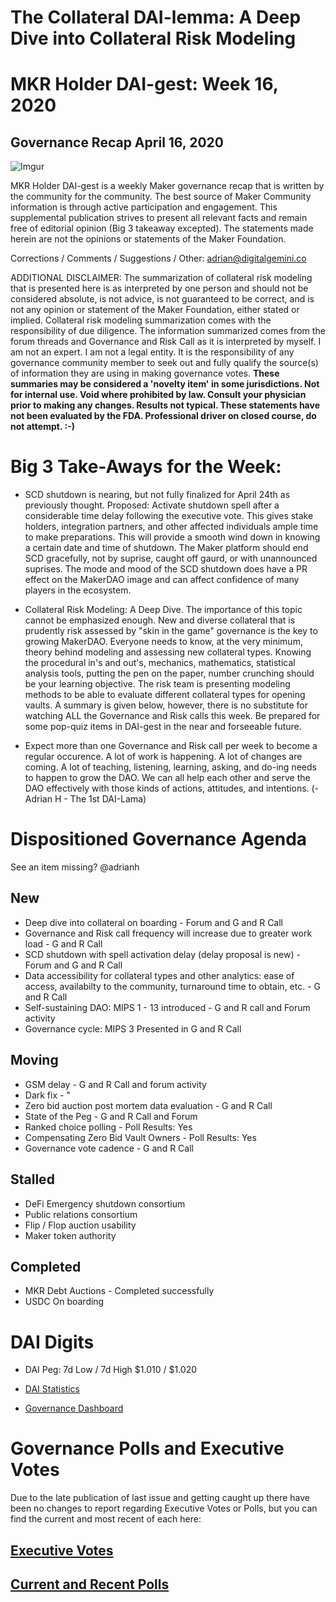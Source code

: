 # The Collateral DAI-lemma: A Deep Dive into Collateral Risk Modeling
# MKR Holder DAI-gest: Week 16, 2020
## Governance Recap April 16, 2020

![Imgur](https://i.imgur.com/6ehu51D.png)

MKR Holder DAI-gest is a weekly Maker governance recap that is written by the community for the community.  The best source of Maker Community information is through active participation and engagement.   This supplemental publication strives to present all relevant facts and remain free of editorial opinion (Big 3 takeaway excepted).  The statements made herein are not the opinions or statements of the Maker Foundation.  

Corrections / Comments / Suggestions / Other:  adrian@digitalgemini.co

ADDITIONAL DISCLAIMER:  The summarization of collateral risk modeling that is presented here is as interpreted by one person and should not be considered absolute, is not advice, is not guaranteed to be correct, and is not any opinion or statement of the Maker Foundation, either stated or implied.  Collateral risk modeling summarization comes with the responsibility of due diligence.  The information summarized comes from the forum threads and Governance and Risk Call as it is interpreted by myself.  I am not an expert. I am not a legal entity. It is the responsibility of any governance community member to seek out and fully qualify the source(s) of information they are using in making governance votes.  **These summaries may be considered a 'novelty item' in some jurisdictions.  Not for internal use.  Void where prohibited by law. Consult your physician prior to making any changes. Results not typical.  These statements have not been evaluated by the FDA.  Professional driver on closed course, do not attempt.  :-)**

# Big 3 Take-Aways for the Week:

* SCD shutdown is nearing, but not fully finalized for April 24th as previously thought.  Proposed: Activate shutdown spell after a considerable time delay following the executive vote.  This gives stake holders, integration partners, and other affected individuals ample time to make preparations.  This will provide a smooth wind down in knowing a certain date and time of shutdown.  The Maker platform should end SCD gracefully, not by suprise, caught off gaurd, or with unannounced suprises.  The mode and mood of the SCD shutdown does have a PR effect on the MakerDAO image and can affect confidence of many players in the ecosystem.  

* Collateral Risk Modeling: A Deep Dive.  The importance of this topic cannot be emphasized enough.  New and diverse collateral that is prudently risk assessed by "skin in the game" governance is the key to growing MakerDAO.  Everyone needs to know, at the very minimum, theory behind modeling and assessing new collateral types.  Knowing the procedural in's and out's, mechanics, mathematics, statistical analysis tools, putting the pen on the paper, number crunching should be your learning objective.  The risk team is presenting modeling methods to be able to evaluate different collateral types for opening vaults.  A summary is given below, however, there is no substitute for watching ALL the Governance and Risk calls this week.  Be prepared for some pop-quiz items in DAI-gest in the near and forseeable future.

* Expect more than one Governance and Risk call per week to become a regular occurence.  A lot of work is happening.  A lot of changes are coming.  A lot of teaching, listening, learning, asking, and do-ing needs to happen to grow the DAO.  We can all help each other and serve the DAO effectively with those kinds of actions, attitudes, and intentions.   (- Adrian H - The 1st DAI-Lama)

# Dispositioned Governance Agenda 
See an item missing?  @adrianh

## New 
* Deep dive into collateral on boarding - Forum and G and R Call
* Governance and Risk call frequency will increase due to greater work load - G and R Call
* SCD shutdown with spell activation delay (delay proposal is new) - Forum and G and R Call
* Data accessibility for collateral types and other analytics: ease of access, availabilty to the community, turnaround time to obtain, etc. - G and R Call
* Self-sustaining DAO:  MIPS 1 - 13 introduced - G and R call and Forum activity
* Governance cycle: MIPS 3 Presented in G and R Call

## Moving
* GSM delay - G and R Call and forum activity
* Dark fix - "
* Zero bid auction post mortem data evaluation - G and R Call 
* State of the Peg - G and R Call and Forum
* Ranked choice polling - Poll Results: Yes
* Compensating Zero Bid Vault Owners - Poll Results: Yes
* Governance vote cadence - G and R Call

## Stalled
* DeFi Emergency shutdown consortium
* Public relations consortium 
* Flip / Flop auction usability
* Maker token authority 

## Completed
* MKR Debt Auctions - Completed successfully
* USDC On boarding

# DAI Digits

* DAI Peg: 7d Low / 7d High	$1.010 / $1.020

* [DAI Statistics](https://DAIstats.com)

* [Governance Dashboard](https://mkrgov.science)

# Governance Polls and Executive Votes

Due to the late publication of last issue and getting caught up there have been no changes to report regarding Executive Votes or Polls, but you can find the current and most recent of each here:

## [Executive Votes](https://vote.makerdao.com/)

## [Current and Recent Polls](https://vote.makerdao.com/polling)
